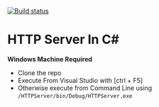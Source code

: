 [![Build status](https://ci.appveyor.com/api/projects/status/8n7gcbchs56fgnby?svg=true)](https://ci.appveyor.com/project/Jgoodrich07/c-sharp-http-server)

# HTTP Server In C\# #

**Windows Machine Required**

- Clone the repo
- Execute From Visual Studio with [ctrl + F5]
- Otherwise execute from Command Line using `/HTTPServer/bin/Debug/HTTPServer.exe`
